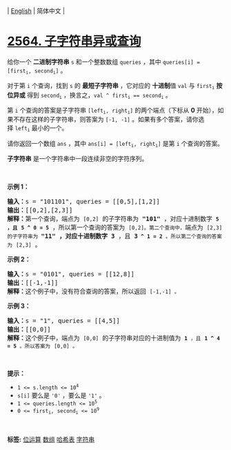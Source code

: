 | [English](README_EN.md) | 简体中文 |

# [2564. 子字符串异或查询](https://leetcode.cn/problems/substring-xor-queries)
<p>给你一个 <strong>二进制字符串</strong>&nbsp;<code>s</code>&nbsp;和一个整数数组&nbsp;<code>queries</code>&nbsp;，其中&nbsp;<code>queries[i] = [first<sub>i</sub>, second<sub>i</sub>]</code>&nbsp;。</p>

<p>对于第&nbsp;<code>i</code>&nbsp;个查询，找到 <code>s</code>&nbsp;的 <strong>最短子字符串</strong>&nbsp;，它对应的 <strong>十进制</strong>值&nbsp;<code>val</code>&nbsp;与&nbsp;<code>first<sub>i</sub></code>&nbsp;<b>按位异或</b>&nbsp;得到&nbsp;<code>second<sub>i</sub></code>&nbsp;，换言之，<code>val ^ first<sub>i</sub> == second<sub>i</sub></code>&nbsp;。</p>

<p>第&nbsp;<code>i</code>&nbsp;个查询的答案是子字符串&nbsp;<code>[left<sub>i</sub>, right<sub>i</sub>]</code> 的两个端点（下标从&nbsp;<strong>0</strong>&nbsp;开始），如果不存在这样的子字符串，则答案为&nbsp;<code>[-1, -1]</code>&nbsp;。如果有多个答案，请你选择&nbsp;<code>left<sub>i</sub></code>&nbsp;最小的一个。</p>

<p>请你返回一个数组&nbsp;<code>ans</code>&nbsp;，其中&nbsp;<code>ans[i] = [left<sub>i</sub>, right<sub>i</sub>]</code>&nbsp;是第&nbsp;<code>i</code>&nbsp;个查询的答案。</p>

<p><strong>子字符串</strong>&nbsp;是一个字符串中一段连续非空的字符序列。</p>

<p>&nbsp;</p>

<p><strong>示例 1：</strong></p>

<pre>
<b>输入：</b>s = "101101", queries = [[0,5],[1,2]]
<b>输出：</b>[[0,2],[2,3]]
<b>解释：</b>第一个查询，端点为 <code>[0,2]</code> 的子字符串为 <strong>"101"</strong> ，对应十进制数字 <strong><code>5 ，且</code></strong> <strong><code>5 ^ 0 = 5</code></strong>&nbsp;，所以第一个查询的答案为 <code>[0,2]。第二个查询中，</code>端点为 <code>[2,3] 的子字符串为 </code><strong>"11" ，对应十进制数字</strong> <strong>3</strong>&nbsp;，且 <strong>3<code> ^ 1 = 2</code></strong><code>&nbsp;。所以第二个查询的答案为</code> <code>[2,3]</code> 。
</pre>

<p><strong>示例 2：</strong></p>

<pre>
<b>输入：</b>s = "0101", queries = [[12,8]]
<b>输出：</b>[[-1,-1]]
<b>解释：</b>这个例子中，没有符合查询的答案，所以返回 <code>[-1,-1] 。</code>
</pre>

<p><strong>示例 3：</strong></p>

<pre>
<b>输入：</b>s = "1", queries = [[4,5]]
<b>输出：</b>[[0,0]]
<b>解释：</b>这个例子中，端点为 <code>[0,0]</code> 的子字符串对应的十进制值为 <strong><code>1</code></strong><code>&nbsp;，且</code> <strong><code>1 ^ 4 = 5</code></strong><code>&nbsp;。所以答案为</code> <code>[0,0] 。</code>
</pre>

<p>&nbsp;</p>

<p><strong>提示：</strong></p>

<ul>
	<li><code>1 &lt;= s.length &lt;= 10<sup>4</sup></code></li>
	<li><code>s[i]</code>&nbsp;要么是&nbsp;<code>'0'</code>&nbsp;，要么是&nbsp;<code>'1'</code>&nbsp;。</li>
	<li><code>1 &lt;= queries.length &lt;= 10<sup>5</sup></code></li>
	<li><code>0 &lt;= first<sub>i</sub>, second<sub>i</sub> &lt;= 10<sup>9</sup></code></li>
</ul>

<p>&nbsp;</p>

**标签:**  [位运算](https://leetcode.cn/tag/bit-manipulation) [数组](https://leetcode.cn/tag/array) [哈希表](https://leetcode.cn/tag/hash-table) [字符串](https://leetcode.cn/tag/string) 